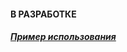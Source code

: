 #### В РАЗРАБОТКЕ

##### [Пример использования](https://www.youtube.com/watch?v=-lvLK0MHU-M "##### Пример использования")
